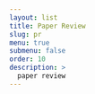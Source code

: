 ```yaml
---
layout: list
title: Paper Review
slug: pr
menu: true
submenu: false
order: 10
description: >
  paper review
---
```

